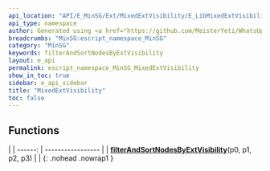 ```yaml
---
api_location: "API/E_MinSG/Ext/MixedExtVisibility/E_LibMixedExtVisibilityRendering.cpp:23:23"
api_type: namespace
author: Generated using <a href="https://github.com/MeisterYeti/WhatsUpDoc">WhatsUpDoc</a>
breadcrumbs: "MinSG:escript_namespace_MinSG"
category: "MinSG"
keywords: filterAndSortNodesByExtVisibility
layout: e_api
permalink: escript_namespace_MinSG_MixedExtVisibility
show_in_toc: true
sidebar: e_api_sidebar
title: "MixedExtVisibility"
toc: false
---
```


## Functions

|
| ------: | ----------------- |
| **[filterAndSortNodesByExtVisibility](namespaceMinSG_1_1MixedExtVisibility#namespaceMinSG_1_1MixedExtVisibility_1ac8967375d6c75ecc27ab1d12eabd5b69)**(p0, p1, p2, p3) |  |
{: .nohead .nowrap1 }
